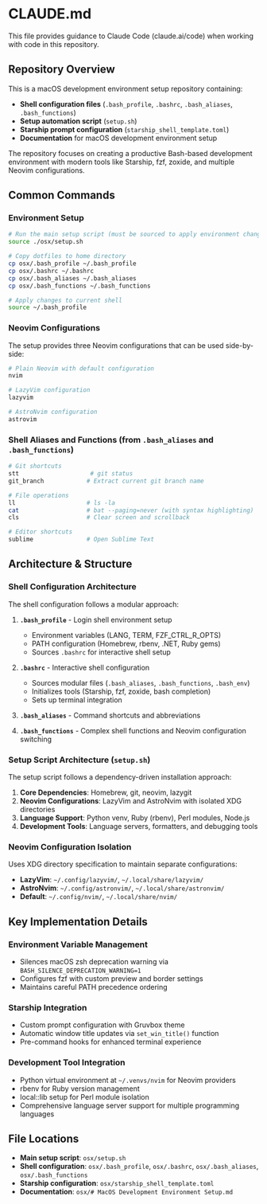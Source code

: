 # CLAUDE.md

This file provides guidance to Claude Code (claude.ai/code) when working with code in this repository.

## Repository Overview

This is a macOS development environment setup repository containing:
- **Shell configuration files** (`.bash_profile`, `.bashrc`, `.bash_aliases`, `.bash_functions`)
- **Setup automation script** (`setup.sh`)
- **Starship prompt configuration** (`starship_shell_template.toml`)
- **Documentation** for macOS development environment setup

The repository focuses on creating a productive Bash-based development environment with modern tools like Starship, fzf, zoxide, and multiple Neovim configurations.

## Common Commands

### Environment Setup
```bash
# Run the main setup script (must be sourced to apply environment changes)
source ./osx/setup.sh

# Copy dotfiles to home directory
cp osx/.bash_profile ~/.bash_profile
cp osx/.bashrc ~/.bashrc
cp osx/.bash_aliases ~/.bash_aliases
cp osx/.bash_functions ~/.bash_functions

# Apply changes to current shell
source ~/.bash_profile
```

### Neovim Configurations
The setup provides three Neovim configurations that can be used side-by-side:
```bash
# Plain Neovim with default configuration
nvim

# LazyVim configuration
lazyvim

# AstroNvim configuration
astrovim
```

### Shell Aliases and Functions (from `.bash_aliases` and `.bash_functions`)
```bash
# Git shortcuts
stt                    # git status
git_branch            # Extract current git branch name

# File operations
ll                    # ls -la
cat                   # bat --paging=never (with syntax highlighting)
cls                   # Clear screen and scrollback

# Editor shortcuts
sublime               # Open Sublime Text
```

## Architecture & Structure

### Shell Configuration Architecture
The shell configuration follows a modular approach:

1. **`.bash_profile`** - Login shell environment setup
   - Environment variables (LANG, TERM, FZF_CTRL_R_OPTS)
   - PATH configuration (Homebrew, rbenv, .NET, Ruby gems)
   - Sources `.bashrc` for interactive shell setup

2. **`.bashrc`** - Interactive shell configuration
   - Sources modular files (`.bash_aliases`, `.bash_functions`, `.bash_env`)
   - Initializes tools (Starship, fzf, zoxide, bash completion)
   - Sets up terminal integration

3. **`.bash_aliases`** - Command shortcuts and abbreviations

4. **`.bash_functions`** - Complex shell functions and Neovim configuration switching

### Setup Script Architecture (`setup.sh`)
The setup script follows a dependency-driven installation approach:

1. **Core Dependencies**: Homebrew, git, neovim, lazygit
2. **Neovim Configurations**: LazyVim and AstroNvim with isolated XDG directories
3. **Language Support**: Python venv, Ruby (rbenv), Perl modules, Node.js
4. **Development Tools**: Language servers, formatters, and debugging tools

### Neovim Configuration Isolation
Uses XDG directory specification to maintain separate configurations:
- **LazyVim**: `~/.config/lazyvim/`, `~/.local/share/lazyvim/`
- **AstroNvim**: `~/.config/astronvim/`, `~/.local/share/astronvim/`
- **Default**: `~/.config/nvim/`, `~/.local/share/nvim/`

## Key Implementation Details

### Environment Variable Management
- Silences macOS zsh deprecation warning via `BASH_SILENCE_DEPRECATION_WARNING=1`
- Configures fzf with custom preview and border settings
- Maintains careful PATH precedence ordering

### Starship Integration
- Custom prompt configuration with Gruvbox theme
- Automatic window title updates via `set_win_title()` function
- Pre-command hooks for enhanced terminal experience

### Development Tool Integration
- Python virtual environment at `~/.venvs/nvim` for Neovim providers
- rbenv for Ruby version management
- local::lib setup for Perl module isolation
- Comprehensive language server support for multiple programming languages

## File Locations

- **Main setup script**: `osx/setup.sh`
- **Shell configuration**: `osx/.bash_profile`, `osx/.bashrc`, `osx/.bash_aliases`, `osx/.bash_functions`
- **Starship configuration**: `osx/starship_shell_template.toml`
- **Documentation**: `osx/# MacOS Development Environment Setup.md`